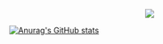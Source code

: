 <div align="center"> <img src="https://metrics.lecoq.io/IRandonation?template=classic&config.timezone=Asia%2FShanghai"> </div>


<!--
**IRandonation/IRandonation** is a ✨ _special_ ✨ repository because its `README.md` (this file) appears on your GitHub profile.

Here are some ideas to get you started:

- 🔭 I’m currently working on ...
- 🌱 I’m currently learning ...
- 👯 I’m looking to collaborate on ...
- 🤔 I’m looking for help with ...
- 💬 Ask me about ...
- 📫 How to reach me: ...
- 😄 Pronouns: ...
- ⚡ Fun fact: ...
-->
[![Anurag's GitHub stats](https://github-readme-stats.vercel.app/api?username=IRandonation)](https://github.com/anuraghazra/github-readme-stats)
